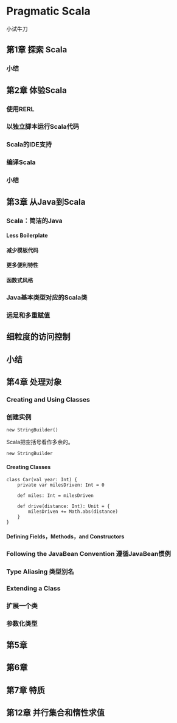 # Pragmatic Scala #

小试牛刀

## 第1章 探索 Scala ##



### 小结 ###



## 第2章 体验Scala ##

### 使用RERL ###

### 以独立脚本运行Scala代码 ###

### Scala的IDE支持 ###

### 编译Scala ###

### 小结 ###


## 第3章 从Java到Scala ##

### Scala：简洁的Java ###

#### Less Boilerplate ####

#### 减少模板代码 ####

#### 更多便利特性 ####

#### 函数式风格 ####

### Java基本类型对应的Scala类 ###

### 远足和多重赋值 ###

## 细粒度的访问控制 ##

## 小结 ##

## 第4章 处理对象 ##

### Creating and Using Classes ###

### 创建实例 ###

	new StringBuilder()

Scala把空括号看作多余的。

	new StringBuilder

#### Creating Classes ####

	class Car(val year: Int) {
		private var milesDriven: Int = 0

		def miles: Int = milesDriven

		def drive(distance: Int): Unit = {
			milesDriven += Math.abs(distance)
		}
	}

#### Defining Fields，Methods，and Constructors ####

### Following the JavaBean Convention 遵循JavaBean惯例 ###

### Type Aliasing 类型别名 ###

### Extending a Class ###

### 扩展一个类 ###

### 参数化类型 ###


## 第5章 ##

## 第6章 ##

## 第7章 特质 ##

## 第12章 并行集合和惰性求值 ##

